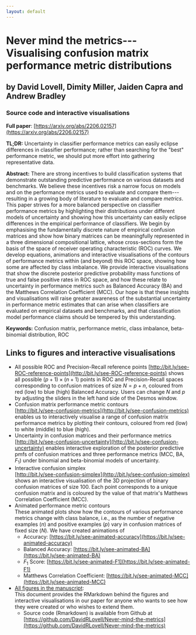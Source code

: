 ```yaml
---
layout: default
---
```


# Never mind the metrics---Visualising confusion matrix performance metric distributions
## by David Lovell, Dimity Miller, Jaiden Capra and Andrew Bradley
### Source code and interactive visualisations

**Full paper**: [https://arxiv.org/abs/2206.02157](https://arxiv.org/abs/2206.02157)

**TL;DR:** Uncertainty in classifier performance metrics can easily eclipse differences in classifier performance; rather than searching for the "best" performance metric, we should put more effort into gathering representative data.

**Abstract:** There are strong incentives to build classification systems that demonstrate outstanding predictive performance on various datasets and benchmarks. We believe these incentives risk a narrow focus on models and on the performance metrics used to evaluate and compare them---resulting in a growing body of literature to evaluate and compare _metrics_. This paper strives for a more balanced perspective on classifier performance metrics by highlighting their distributions under different models of uncertainty and showing how this uncertainty can easily eclipse differences in the empirical performance of classifiers. We begin by emphasising the fundamentally discrete nature of empirical confusion matrices and show how binary matrices can be meaningfully represented in a three dimensional compositional lattice, whose cross-sections form the basis of the space of receiver operating characteristic (ROC) curves. We develop equations, animations and interactive visualisations of the contours of performance metrics within (and beyond) this ROC space, showing how some are affected by class imbalance. We provide interactive visualisations that show the discrete posterior predictive probability mass functions of true and false positive rates in ROC space, and how these relate to uncertainty in performance metrics such as Balanced Accuracy (BA) and the Matthews Correlation Coefficient (MCC). Our hope is that these insights and visualisations will raise greater awareness of the substantial uncertainty in performance metric estimates that can arise when classifiers are evaluated on empirical datasets and benchmarks, and that classification model performance claims should be tempered by this understanding.

**Keywords:** Confusion matrix, performance metric, class imbalance, beta-binomial distribution, ROC  

## Links to figures and interactive visualisations

* All possible ROC and Precision-Recall reference points  [http://bit.ly/see-ROC-reference-points](http://bit.ly/see-ROC-reference-points) shows all possible $(p+1)\times(n+1)$ points in ROC and Precision-Recall spaces corresponding to confusion matrices of size $N = p+n$, coloured from red (low) to blue (high) Balanced Accuracy. Users can change $N$ and $p$ by adjusting the sliders in the left hand side of the Desmos window.
* Confusion matrix performance metric contours  
[http://bit.ly/see-confusion-metrics](http://bit.ly/see-confusion-metrics) enables us to interactively visualise a range of confusion matrix performance metrics by plotting their contours, coloured from red (low) to white (middle) to blue (high). 
* Uncertainty in confusion matrices and their performance metrics  
[http://bit.ly/see-confusion-uncertainty](http://bit.ly/see-confusion-uncertainty) enables interactive exploration of the posterior predictive pmfs of confusion matrices and three performance metrics (MCC, BA, $F_1$) under binomial and beta-binomial models of uncertainty. 
* Interactive confusion simplex  
[http://bit.ly/see-confusion-simplex](http://bit.ly/see-confusion-simplex) shows an interactive visualisation of the 3D projection of binary confusion matrices of size 100. Each point corresponds to a unique confusion matrix and is coloured by the value of that matrix's Matthews Correlation Coefficient (MCC).
* Animated performance metric contours  
These animated plots show how the contours of various performance metrics change with class balance, i.e., as the number of negative examples ($n$) and positive examples ($p$) vary in confusion matrices of fixed size ($N$). We have created animations of
  * Accuracy:                             [https://bit.ly/see-animated-accuracy](https://bit.ly/see-animated-accuracy)
  * Balanced Accuracy:                    [https://bit.ly/see-animated-BA](https://bit.ly/see-animated-BA)
  * $F_1$ Score:                          [https://bit.ly/see-animated-F1](https://bit.ly/see-animated-F1)
  * Matthews Correlation Coefficient:     [https://bit.ly/see-animated-MCC](https://bit.ly/see-animated-MCC)
* [All figures in the manuscript](https://davidrlovell.github.io/Never-mind-the-metrics/AllFigures.html):  
This document provides the RMarkdown behind the figures and interactive visualisations in our paper for anyone who wants to see how they were created or who wishes to extend them.
  * Source code (Rmarkdown) is available from Github at [https://github.com/DavidRLovell/Never-mind-the-metrics](https://github.com/DavidRLovell/Never-mind-the-metrics)